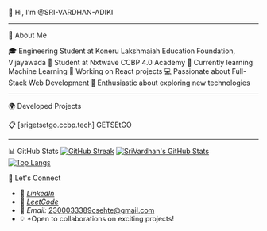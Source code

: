 👋 Hi, I'm @SRI-VARDHAN-ADIKI
______________________________________________________________________________________________________________________________________________________________________________________________________
🚀 About Me

🎓 Engineering Student at Koneru Lakshmaiah Education Foundation, Vijayawada
📖 Student at Nxtwave CCBP 4.0 Academy
🤖 Currently learning Machine Learning
🎯 Working on React projects
💻 Passionate about Full-Stack Web Development
🌱 Enthusiastic about exploring new technologies
______________________________________________________________________________________________________________________________________________________________________________________________________

🌍 Developed Projects

📋 [srigetsetgo.ccbp.tech] GETSEtGO

______________________________________________________________________________________________________________________________________________________________________________________________________

📊 GitHub Stats
[![GitHub Streak](https://streak-stats.demolab.com?user=SRI-VARDHAN-ADIKI&theme=tokyonight)](https://git.io/streak-stats)
[![SriVardhan's GitHub Stats](https://github-readme-stats.vercel.app/api?username=SRI-VARDHAN-ADIKI&show_icons=true&theme=radical)](https://github.com/SRI-VARDHAN-ADIKI)  
[![Top Langs](https://github-readme-stats.vercel.app/api/top-langs/?username=SRI-VARDHAN-ADIKI&layout=compact&theme=tokyonight)](https://github.com/SRI-VARDHAN-ADIKI)  


🤝 Let's Connect
- 🔗 *[LinkedIn](https://www.linkedin.com/in/sri-vardhan-adiki/)*  
- 🔢 *[LeetCode](https://leetcode.com/u/ADIKI-SRI-VARDHAN/)*  
- 📧 *Email:* 2300033389csehte@gmail.com  
- 💡 *Open to collaborations on exciting projects!
